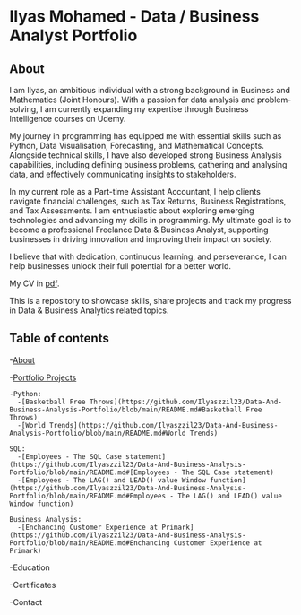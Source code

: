 # Ilyas Mohamed - Data / Business Analyst Portfolio

## About

I am Ilyas, an ambitious individual with a strong background in Business and Mathematics (Joint Honours). With a passion for data analysis and problem-solving, I am currently 
expanding my expertise through Business Intelligence courses on Udemy.

My journey in programming has equipped me with essential skills such as Python, Data Visualisation, Forecasting, and Mathematical Concepts. Alongside technical skills, I have
also developed strong Business Analysis capabilities, including defining business problems, gathering and analysing data, and effectively communicating insights to stakeholders.

In my current role as a Part-time Assistant Accountant, I help clients navigate financial challenges, such as Tax Returns, Business Registrations, and Tax Assessments.
I am enthusiastic about exploring emerging technologies and advancing my skills in programming. My ultimate goal is to become a professional Freelance Data & Business Analyst,
supporting businesses in driving innovation and improving their impact on society.

I believe that with dedication, continuous learning, and perseverance, I can help businesses unlock their full potential for a better world.

My CV in [pdf](https://github.com/Ilyaszzil23/Data-And-Business-Analysis-Portfolio/blob/4dde531039a9ee1772de3a3eec77704ae167ed0e/Ilyas_Mohamed_CV.pdf).

This is a repository to showcase skills, share projects and track my progress in Data & Business Analytics related topics.

## Table of contents
  -[About](https://github.com/Ilyaszzil23/Data-And-Business-Analysis-Portfolio/blob/main/README.md#About)

  -[Portfolio Projects]()

    -Python:
      -[Basketball Free Throws](https://github.com/Ilyaszzil23/Data-And-Business-Analysis-Portfolio/blob/main/README.md#Basketball Free Throws)
      -[World Trends](https://github.com/Ilyaszzil23/Data-And-Business-Analysis-Portfolio/blob/main/README.md#World Trends)

    SQL:
      -[Employees - The SQL Case statement](https://github.com/Ilyaszzil23/Data-And-Business-Analysis-Portfolio/blob/main/README.md#[Employees - The SQL Case statement)
      -[Employees - The LAG() and LEAD() value Window function](https://github.com/Ilyaszzil23/Data-And-Business-Analysis-Portfolio/blob/main/README.md#Employees - The LAG() and LEAD() value Window function)

    Business Analysis:
      -[Enchancing Customer Experience at Primark](https://github.com/Ilyaszzil23/Data-And-Business-Analysis-Portfolio/blob/main/README.md#Enchancing Customer Experience at Primark)

  -Education

  -Certificates

  -Contact
